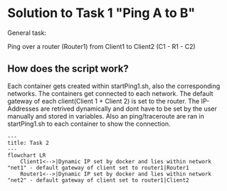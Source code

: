 # Solution to Task 1 "Ping A to B"

General task:

Ping over a router (Router1) from Client1 to Client2 (C1 - R1 - C2)


## How does the script work?

Each container gets created within startPing1.sh, also the corresponding networks.
The containers get connected to each network.
The default gateway of each client(Client 1 + Client 2) is set to the router.
The IP-Addresses are retrived dynamically and dont have to be set by the user manually and stored
in variables.
Also an ping/traceroute are ran in startPing1.sh to each container to show the connection.

```mermaid
---
title: Task 2
---
flowchart LR
    Client1<-->|Dynamic IP set by docker and lies within network "net1" - default gateway of client set to router1|Router1
    Router1<-->|Dynamic IP set by docker and lies within network "net2" - default gateway of client set to router1|Client2

```
